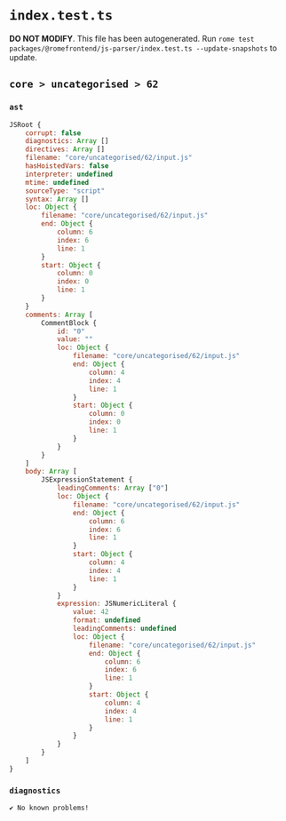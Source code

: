 # `index.test.ts`

**DO NOT MODIFY**. This file has been autogenerated. Run `rome test packages/@romefrontend/js-parser/index.test.ts --update-snapshots` to update.

## `core > uncategorised > 62`

### `ast`

```javascript
JSRoot {
	corrupt: false
	diagnostics: Array []
	directives: Array []
	filename: "core/uncategorised/62/input.js"
	hasHoistedVars: false
	interpreter: undefined
	mtime: undefined
	sourceType: "script"
	syntax: Array []
	loc: Object {
		filename: "core/uncategorised/62/input.js"
		end: Object {
			column: 6
			index: 6
			line: 1
		}
		start: Object {
			column: 0
			index: 0
			line: 1
		}
	}
	comments: Array [
		CommentBlock {
			id: "0"
			value: ""
			loc: Object {
				filename: "core/uncategorised/62/input.js"
				end: Object {
					column: 4
					index: 4
					line: 1
				}
				start: Object {
					column: 0
					index: 0
					line: 1
				}
			}
		}
	]
	body: Array [
		JSExpressionStatement {
			leadingComments: Array ["0"]
			loc: Object {
				filename: "core/uncategorised/62/input.js"
				end: Object {
					column: 6
					index: 6
					line: 1
				}
				start: Object {
					column: 4
					index: 4
					line: 1
				}
			}
			expression: JSNumericLiteral {
				value: 42
				format: undefined
				leadingComments: undefined
				loc: Object {
					filename: "core/uncategorised/62/input.js"
					end: Object {
						column: 6
						index: 6
						line: 1
					}
					start: Object {
						column: 4
						index: 4
						line: 1
					}
				}
			}
		}
	]
}
```

### `diagnostics`

```
✔ No known problems!

```
